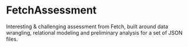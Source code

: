 # FetchAssessment
Interesting &amp; challenging assessment from Fetch, built around data wrangling, relational modeling and preliminary analysis for a set of JSON files.
